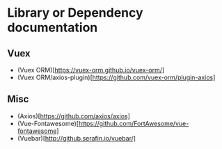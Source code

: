 # Library or Dependency documentation

## Vuex
- (Vuex ORM)[https://vuex-orm.github.io/vuex-orm/]
- (Vuex ORM/axios-plugin)[https://github.com/vuex-orm/plugin-axios]

## Misc
- (Axios)[https://github.com/axios/axios]
- (Vue-Fontawesome)[https://github.com/FortAwesome/vue-fontawesome]
- (Vuebar)[http://github.serafin.io/vuebar/]
